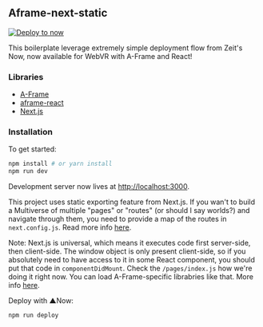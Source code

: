 ## Aframe-next-static

[![Deploy to now](https://deploy.now.sh/static/button.svg)](https://deploy.now.sh/?repo=https://github.com/michaltakac/aframe-next-static)

This boilerplate leverage extremely simple deployment flow from Zeit's Now, now available for WebVR with A-Frame and React!

### Libraries

- [A-Frame](https://aframe.io)
- [aframe-react](https://github.com/ngokevin/aframe-react)
- [Next.js](https://github.com/zeit/next.js)

### Installation

To get started:

```bash
npm install # or yarn install
npm run dev
```

Development server now lives at [http://localhost:3000](http://localhost:3000).

This project uses static exporting feature from Next.js. If you wan't to build a Multiverse of multiple "pages" or "routes" (or should I say worlds?) and navigate through them, you need to provide a map of the routes in `next.config.js`. Read more info [here](https://github.com/zeit/next.js#static-html-export).

Note: Next.js is universal, which means it executes code first server-side, then client-side. The window object is only present client-side, so if you absolutely need to have access to it in some React component, you should put that code in `componentDidMount`. Check the `/pages/index.js` how we're doing it right now. You can load A-Frame-specific librabries like that. More info [here](https://github.com/zeit/next.js/wiki/FAQ#i-use-a-library-which-throws-window-is-undefined).

Deploy with ▲Now:

```bash
npm run deploy
```
